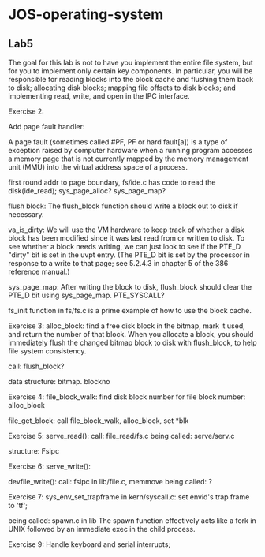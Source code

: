 # JOS-operating-system

## Lab5
The goal for this lab is not to have you implement the entire file system, but for you to implement only certain key components. In particular, you will be responsible for reading blocks into the block cache and flushing them back to disk; allocating disk blocks; mapping file offsets to disk blocks; and implementing read, write, and open in the IPC interface. 

Exercise 2:

Add page fault handler:

A page fault (sometimes called #PF, PF or hard fault[a]) is a type of exception raised by computer hardware when a running program accesses a memory page that is not currently mapped by the memory management unit (MMU) into the virtual address space of a process.

first round addr to page boundary, fs/ide.c has code to read the disk(ide_read);
sys_page_alloc?
sys_page_map?

flush block:
The flush_block function should write a block out to disk if necessary. 

va_is_dirty: We will use the VM hardware to keep track of whether a disk block has been modified since it was last read from or written to disk. To see whether a block needs writing, we can just look to see if the PTE_D "dirty" bit is set in the uvpt entry. (The PTE_D bit is set by the processor in response to a write to that page; see 5.2.4.3 in chapter 5 of the 386 reference manual.)

sys_page_map: After writing the block to disk, flush_block should clear the PTE_D bit using sys_page_map.
PTE_SYSCALL?
 
fs_init function in fs/fs.c is a prime example of how to use the block cache. 

Exercise 3:
alloc_block:  find a free disk block in the bitmap, mark it used, and return the number of that block. When you allocate a block, you should immediately flush the changed bitmap block to disk with flush_block, to help file system consistency.

call: flush_block?

data structure: bitmap. blockno

Exercise 4:
file_block_walk: find disk block number for file block number: alloc_block

file_get_block: call file_block_walk, alloc_block, set *blk

Exercise 5:
serve_read():
call: file_read/fs.c
being called: serve/serv.c

structure: Fsipc

Exercise 6:
serve_write():

devfile_write():
call: fsipc in lib/file.c, memmove
being called: ?

Exercise 7:
sys_env_set_trapframe in kern/syscall.c: set envid's trap frame to 'tf';

being called: spawn.c in lib
The spawn function effectively acts like a fork in UNIX followed by an immediate exec in the child process.

Exercise 9:
Handle keyboard and serial interrupts;
